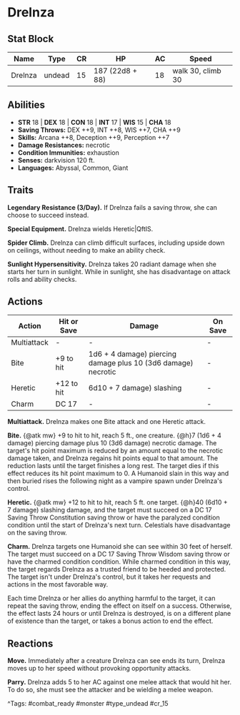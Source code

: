 # Drelnza

## Stat Block

| Name | Type | CR | HP | AC | Speed |
|------|------|----|----|----|-------|
| Drelnza | undead | 15 | 187 (22d8 + 88) | 18 | walk 30, climb 30 |

## Abilities

- **STR** 18 | **DEX** 18 | **CON** 18 | **INT** 17 | **WIS** 15 | **CHA** 18
- **Saving Throws:** DEX ++9, INT ++8, WIS ++7, CHA ++9  
- **Skills:** Arcana ++8, Deception ++9, Perception ++7  
- **Damage Resistances:** necrotic  
- **Condition Immunities:** exhaustion  
- **Senses:** darkvision 120 ft.  
- **Languages:** Abyssal, Common, Giant

## Traits

**Legendary Resistance (3/Day).** If Drelnza fails a saving throw, she can choose to succeed instead.

**Special Equipment.** Drelnza wields Heretic|QftIS.

**Spider Climb.** Drelnza can climb difficult surfaces, including upside down on ceilings, without needing to make an ability check.

**Sunlight Hypersensitivity.** Drelnza takes 20 radiant damage when she starts her turn in sunlight. While in sunlight, she has disadvantage on attack rolls and ability checks.


## Actions

| Action | Hit or Save | Damage | On Save |
|--------|--------------|--------|----------|
| Multiattack | - | - | - |
| Bite | +9 to hit | 1d6 + 4 damage) piercing damage plus 10 (3d6 damage) necrotic | - |
| Heretic | +12 to hit | 6d10 + 7 damage) slashing | - |
| Charm | DC 17 | - | - |

**Multiattack.** Drelnza makes one Bite attack and one Heretic attack.

**Bite.** {@atk mw} +9 to hit to hit, reach 5 ft., one creature. {@h}7 (1d6 + 4 damage) piercing damage plus 10 (3d6 damage) necrotic damage. The target's hit point maximum is reduced by an amount equal to the necrotic damage taken, and Drelnza regains hit points equal to that amount. The reduction lasts until the target finishes a long rest. The target dies if this effect reduces its hit point maximum to 0. A Humanoid slain in this way and then buried rises the following night as a vampire spawn under Drelnza's control.

**Heretic.** {@atk mw} +12 to hit to hit, reach 5 ft. one target. {@h}40 (6d10 + 7 damage) slashing damage, and the target must succeed on a DC 17 Saving Throw Constitution saving throw or have the paralyzed condition condition until the start of Drelnza's next turn. Celestials have disadvantage on the saving throw.

**Charm.** Drelnza targets one Humanoid she can see within 30 feet of herself. The target must succeed on a DC 17 Saving Throw Wisdom saving throw or have the charmed condition condition. While charmed condition in this way, the target regards Drelnza as a trusted friend to be heeded and protected. The target isn't under Drelnza's control, but it takes her requests and actions in the most favorable way.

Each time Drelnza or her allies do anything harmful to the target, it can repeat the saving throw, ending the effect on itself on a success. Otherwise, the effect lasts 24 hours or until Drelnza is destroyed, is on a different plane of existence than the target, or takes a bonus action to end the effect.

## Reactions

**Move.** Immediately after a creature Drelnza can see ends its turn, Drelnza moves up to her speed without provoking opportunity attacks.

**Parry.** Drelnza adds 5 to her AC against one melee attack that would hit her. To do so, she must see the attacker and be wielding a melee weapon.



^Tags: #combat_ready #monster #type_undead #cr_15